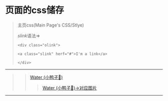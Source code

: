 # 页面的css储存
> 主页css(Main Page's CSS/Stlye)
>
>*slink*语法=> 
>
>`<div class="olink">`
>
>`<a class="slink" herf="#">I'm a link</a>`
>
>`</div>`
---
>> [Water (小鸭子🐤)](https://github.com/vince213/vince213.github.io/tree/master/style/water)
>>> [Water (小鸭子🐤)->对应图片](https://github.com/vince213/vince213.github.io/tree/master/stlye/water)
---
